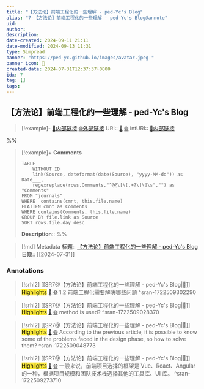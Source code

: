 ```yaml
---
title: "【方法论】前端工程化的一些理解 - ped-Yc's Blog"
alias: "7-【方法论】前端工程化的一些理解 - ped-Yc's Blog@annote"
uid: 
author: 
description: 
date-created: 2024-09-11 21:11
date-modified: 2024-09-13 11:31
type: Simpread
banner: "https://ped-yc.github.io/images/avatar.jpeg "
banner_icon: 🔖
created-date: 2024-07-31T12:37:37+0800
idx: 7
tag: []
tags: 
---
```


## 【方法论】前端工程化的一些理解 - ped-Yc's Blog

> [!example]- [🧷内部链接](<http://localhost:7026/unread/7>) [🌐外部链接](<>)
> URI:: [🧷](<http://localhost:7026/unread/7>) [🌐](<>)
> intURI:: [🧷内部链接](<http://localhost:7026/reading/7>)

%%

> [!example]+ **Comments**
>
> ```dataview
> TABLE 
>     WITHOUT ID
>     link(Source, dateformat(date(Source), "yyyy-MM-dd")) as Date___, 
>     regexreplace(rows.Comments,"^@@\[\[.+?\]\]\s","") as "Comments"
> FROM "journals"
> WHERE  contains(cmnt, this.file.name)
> FLATTEN cmnt as Comments
> WHERE contains(Comments, this.file.name)
> GROUP BY file.link as Source
> SORT rows.file.day desc
> ```
>  **Description**::
%%

> [!md] Metadata
> **标题**:: [【方法论】前端工程化的一些理解 - ped-Yc's Blog](https://ped-yc.github.io/2024/03/15/MethodologyFrontendEngineering/)
> **日期**:: [[2024-07-31]]

### Annotations

> [!srhl2] [[SR7@【方法论】前端工程化的一些理解 - ped-Yc's Blog|📄]] <mark style="background-color: #ffeb3b">Highlights</mark> [🧷](<http://localhost:7026/unread/7#id=1722509302290>) [🌐](<#id=1722509302290>)
> 1.2 前端工程化需要解决哪些问题
> ^sran-1722509302290

> [!srhl2] [[SR7@【方法论】前端工程化的一些理解 - ped-Yc's Blog|📄]] <mark style="background-color: #ffeb3b">Highlights</mark> [🧷](<http://localhost:7026/unread/7#id=1722509028370>) [🌐](<#id=1722509028370>)
> method is used?
> ^sran-1722509028370

> [!srhl2] [[SR7@【方法论】前端工程化的一些理解 - ped-Yc's Blog|📄]] <mark style="background-color: #ffeb3b">Highlights</mark> [🧷](<http://localhost:7026/unread/7#id=1722509048773>) [🌐](<#id=1722509048773>)
> According to the previous article, it is possible to know some of the problems faced in the design phase, so how to solve them?
> ^sran-1722509048773

> [!srhl2] [[SR7@【方法论】前端工程化的一些理解 - ped-Yc's Blog|📄]] <mark style="background-color: #ffeb3b">Highlights</mark> [🧷](<http://localhost:7026/unread/7#id=1722509273710>) [🌐](<#id=1722509273710>)
> 一般来说，前端项目选择的框架是 Vue、React、Angular 的一种，根据项目规模和团队技术栈选择其他的工具库、UI 库。
> ^sran-1722509273710

